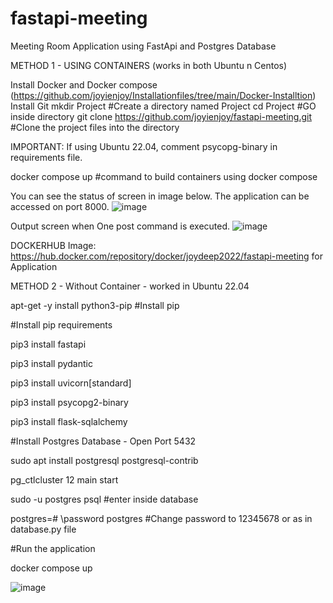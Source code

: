 # fastapi-meeting
Meeting Room Application using FastApi and Postgres Database

METHOD 1 - USING CONTAINERS (works in both Ubuntu n Centos)

Install Docker and Docker compose (https://github.com/joyienjoy/Installationfiles/tree/main/Docker-Installtion)
Install Git
mkdir Project      #Create a directory named Project
cd Project         #GO inside directory
git clone https://github.com/joyienjoy/fastapi-meeting.git        #Clone the project files into the directory

IMPORTANT:
If using Ubuntu 22.04, comment psycopg-binary in requirements file.

docker compose up       #command to build containers using docker compose

You can see the status of screen in image below. The application can be accessed on port 8000.
![image](https://user-images.githubusercontent.com/92083624/198936199-92ec3f95-81d0-49c2-a339-fd8e5cfa4c44.png)

Output screen when One post command is executed.
![image](https://user-images.githubusercontent.com/92083624/198936431-40f3c44b-5ade-4aed-ae52-6ff166a1684c.png)

DOCKERHUB Image: https://hub.docker.com/repository/docker/joydeep2022/fastapi-meeting for Application




METHOD 2 - Without Container - worked in Ubuntu 22.04

apt-get -y install python3-pip            #Install pip

#Install pip requirements

pip3 install fastapi

pip3 install pydantic

pip3 install uvicorn[standard]

pip3 install psycopg2-binary

pip3 install flask-sqlalchemy

#Install Postgres Database - Open Port 5432

sudo apt install postgresql postgresql-contrib

pg_ctlcluster 12 main start

sudo -u postgres psql           #enter inside database

postgres=# \password postgres     #Change password to 12345678 or as in database.py file

#Run the application

docker compose up

![image](https://user-images.githubusercontent.com/92083624/198978873-7a1d060c-a6b6-4955-ad9b-afa82f3525a3.png)


